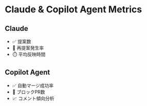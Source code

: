 # Claude & Copilot Agent Metrics

## Claude
- ✅ 提案数
- 🧠 再提案発生率
- ⏱️ 平均反映時間

## Copilot Agent
- ✅ 自動マージ成功率
- 🚫 ブロックPR数
- 📈 コメント傾向分析
